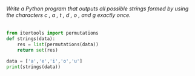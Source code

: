 
###### Write a Python program that outputs all possible strings formed by using the characters c , a , t , d , o , and g exactly once.

```python
from itertools import permutations
def strings(data):
	res = list(permutations(data))
	return set(res)

data = ['a','e','i','o','u']
print(strings(data))
```
